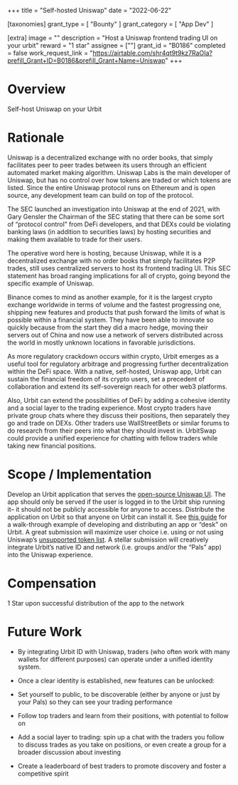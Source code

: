 +++
title = "Self-hosted Uniswap"
date = "2022-06-22"

[taxonomies]
grant_type = [ "Bounty" ]
grant_category = [ "App Dev" ]

[extra]
image = ""
description = "Host a Uniswap frontend trading UI on your urbit"
reward = "1 star"
assignee = [""]
grant_id = "B0186"
completed = false
work_request_link = "https://airtable.com/shr4qt9t9kz7RaOIa?prefill_Grant+ID=B0186&prefill_Grant+Name=Uniswap"
+++

# Overview

Self-host Uniswap on your Urbit 

# Rationale 

Uniswap is a decentralized exchange with no order books, that simply facilitates peer to peer trades between its users through an efficient automated market making algorithm. Uniswap Labs is the main developer of Uniswap, but has no control over how tokens are traded or which tokens are listed. Since the entire Uniswap protocol runs on Ethereum and is open source, any development team can build on top of the protocol. 

The SEC launched an investigation into Uniswap at the end of 2021, with Gary Gensler the Chairman of the SEC stating that there can be some sort of “protocol control” from DeFi developers, and that DEXs could be violating banking laws (in addition to securities laws) by hosting securities and making them available to trade for their users. 

The operative word here is hosting, because Uniswap, while it is a decentralized exchange with no order books that simply facilitates P2P trades, still uses centralized servers to host its frontend trading UI. This SEC statement has broad ranging implications for all of crypto, going beyond the specific example of Uniswap. 

Binance comes to mind as another example, for it is the largest crypto exchange worldwide in terms of volume and the fastest progressing one, shipping new features and products that push forward the limits of what is possible within a financial system. They have been able to innovate so quickly because from the start they did a macro hedge, moving their servers out of China and now use a network of servers distributed across the world in mostly unknown locations in favorable jurisdictions. 

As more regulatory crackdown occurs within crypto, Urbit emerges as a useful tool for regulatory arbitrage and progressing further decentralization within the DeFi space. With a native, self-hosted, Uniswap app, Urbit can sustain the financial freedom of its crypto users, set a precedent of collaboration and extend its self-sovereign reach for other web3 platforms.  

Also, Urbit can extend the possibilities of DeFi by adding a cohesive identity and a social layer to the trading experience. Most crypto traders have private group chats where they discuss their positions, then separately they go and trade on DEXs. Other traders use WallStreetBets or similar forums to do research from their peers into what they should invest in. UrbitSwap could provide a unified experience for chatting with fellow traders while taking new financial positions. 

# Scope / Implementation 

Develop an Urbit application that serves the [open-source Uniswap UI](https://github.com/Uniswap/interface). The app should only be served if the user is logged in to the Urbit ship running it– it should not be publicly accessible for anyone to access. Distribute the application on Urbit so that anyone on Urbit can install it. See [this guide](https://urbit.org/docs/userspace/dist/guide) for a walk-through example of developing and distributing an app or “desk” on Urbit. A great submission will maximize user choice i.e. using or not using Uniswap’s [unsupported token list](https://github.com/Uniswap/uniswap-interface/blob/main/src/constants/tokenLists/unsupported.tokenlist.json). A stellar submission will creatively integrate Urbit’s native ID and network (i.e. groups and/or the “Pals” app) into the Uniswap experience.

# Compensation

1 Star upon successful distribution of the app to the network

# Future Work

- By integrating Urbit ID with Uniswap, traders (who often work with many wallets for different purposes) can operate under a unified identity system. 

- Once a clear identity is established, new features can be unlocked:

- Set yourself to public, to be discoverable (either by anyone or just by your Pals) so they can see your trading performance

- Follow top traders and learn from their positions, with potential to follow on 

- Add a social layer to trading: spin up a chat with the traders you follow to discuss trades as you take on positions, or even create a group for a broader discussion about investing

- Create a leaderboard of best traders to promote discovery and foster a competitive spirit 
